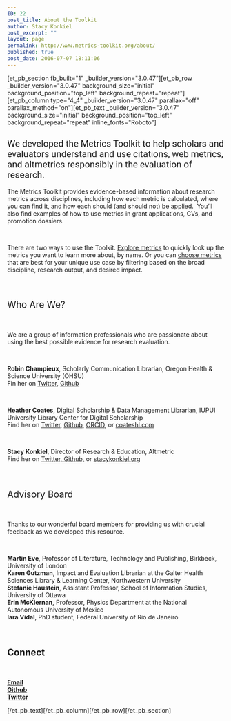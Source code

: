 ```yaml
---
ID: 22
post_title: About the Toolkit
author: Stacy Konkiel
post_excerpt: ""
layout: page
permalink: http://www.metrics-toolkit.org/about/
published: true
post_date: 2016-07-07 18:11:06
---
```

[et_pb_section fb_built="1" _builder_version="3.0.47"][et_pb_row _builder_version="3.0.47" background_size="initial" background_position="top_left" background_repeat="repeat"][et_pb_column type="4_4" _builder_version="3.0.47" parallax="off" parallax_method="on"][et_pb_text _builder_version="3.0.47" background_size="initial" background_position="top_left" background_repeat="repeat" inline_fonts="Roboto"]<h2><span style="font-weight: 400;" we="" developed="" the="" metrics="" toolkit="" to="" help="" scholars="" and="" evaluators="" understand="" use="" citations="" web="" altmetrics="" responsibly="" in="" evaluation="" of="" research="" span=""></span></h2>
<h2><span style="font-family: Roboto; font-weight: normal;">We developed the Metrics Toolkit to help scholars and evaluators understand and use citations, web metrics, and altmetrics responsibly in the evaluation of research.</span></h2>
<p><span style="font-weight: 400;">The Metrics Toolkit provides evidence-based information about research metrics across disciplines, including how each metric is calculated, where you can find it, and how each should (and should not) be applied. &nbsp;You&rsquo;ll also find examples of how to use metrics in grant applications, CVs, and promotion dossiers.</span></p>
<p>&nbsp;</p>
<p><span style="font-weight: 400;">There are two ways to use the Toolkit. <a href="http://metrics-toolkit.org/explore-metrics">Explore metrics</a> to quickly look up the metrics you want to learn more about, by name. Or you can&nbsp;<a href="http://metrics-toolkit.org/choose-metrics/">choose metrics</a> that are best for your unique use case by filtering based on the broad discipline, research output, and desired impact.</span></p>
<p>&nbsp;</p>
<h2><span style="font-weight: 400;">Who Are We?</span></h2>
<p>&nbsp;</p>
<p><span style="font-weight: 400;">We are a group of information professionals who are passionate about using the best possible evidence for research evaluation.</span></p>
<p>&nbsp;</p>
<p><span style="font-weight: 400;"><strong>Robin Champieux</strong>, Scholarly Communication Librarian, Oregon Health &amp; Science University (OHSU)<br /> Fin her on <a href="https://twitter.com/rchampieux">Twitter</a>, <a href="https://github.com/rchampieux">Github</a></span></p>
<p>&nbsp;</p>
<p><span style="font-weight: 400;"><strong>Heather Coates</strong>, Digital Scholarship &amp; Data Management Librarian, IUPUI University Library Center for Digital Scholarship<br /> Find her on <a href="https://twitter.com/iandpangurban">Twitter</a>, <a href="https://github.com/coateshl">Github</a>,&nbsp;</span><span style="font-weight: 400;"><a href="http://orcid.org/0000-0003-4290-6997">ORCID</a>, or&nbsp;</span><a href="http://coateshl.com/"><span style="font-weight: 400;">coateshl.com</span></a></p>
<p>&nbsp;</p>
<p><span style="font-weight: 400;"><strong>Stacy Konkiel</strong>, Director of Research &amp; Education, Altmetric<br /> Find her on&nbsp;</span><a href="http://twitter.com/skonkiel"><span style="font-weight: 400;">Twitter,&nbsp;</span></a><a href="https://github.com/skonkiel/"><span style="font-weight: 400;">Github,</span></a> or&nbsp;<a href="http://stacykonkiel.org"><span style="font-weight: 400;">stacykonkiel.org</span></a></p>
<p>&nbsp;</p>
<h2><span style="font-weight: 400;">Advisory Board</span></h2>
<p>&nbsp;</p>
<p><span style="font-weight: 400;">Thanks to our wonderful board members for providing us with crucial feedback as we developed this resource.</span></p>
<p>&nbsp;</p>
<p><span style="font-weight: 400;"><strong>Martin Eve</strong>, Professor of Literature, Technology and Publishing, Birkbeck, University of London</span><span style="font-weight: 400;"><br /> </span><span style="font-weight: 400;"><strong>Karen Gutzman</strong>, Impact and Evaluation Librarian at the Galter Health Sciences Library &amp; Learning Center, Northwestern University</span><span style="font-weight: 400;"><br /> </span><span style="font-weight: 400;"><strong>Stefanie Haustein</strong>, Assistant Professor, School of Information Studies, University of Ottawa<br /> </span><span style="font-weight: 400;"><strong>Erin McKiernan</strong>, Professor, Physics Department at the National Autonomous University of Mexico<br /> </span><span style="font-weight: 400;"><strong>Iara Vidal</strong>, PhD student, Federal University of Rio de Janeiro</span></p>
<p>&nbsp;</p>
<h2>Connect</h2>
<p>&nbsp;</p>
<p><span style="font-weight: 400;"><a href="mailto:metricstoolkit@gmail.com"><strong>Email</strong><br /> </a></span><strong><a href="https://github.com/Metrics-Toolkit/Metrics-Toolkit">Github</a></strong><br /> <strong><a href="https://twitter.com/Metrics_Toolkit">Twitter</a></strong></p>[/et_pb_text][/et_pb_column][/et_pb_row][/et_pb_section]